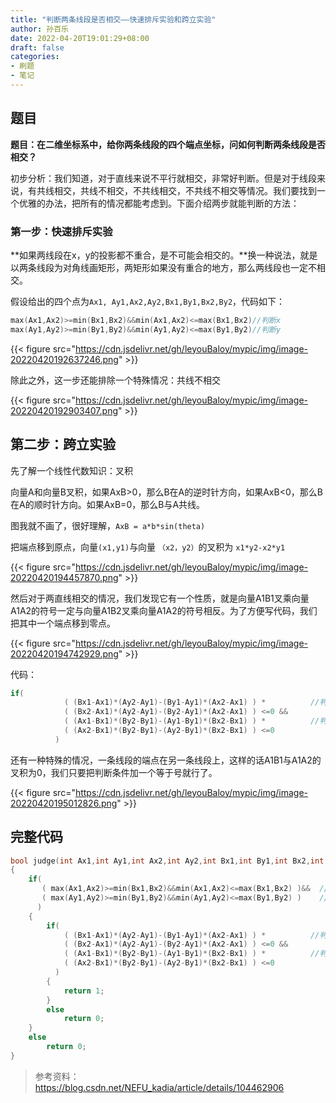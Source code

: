 ```yaml
---
title: "判断两条线段是否相交——快速排斥实验和跨立实验"
author: 孙百乐
date: 2022-04-20T19:01:29+08:00
draft: false
categories: 
- 刷题
- 笔记
---
```


##  题目

**题目：在二维坐标系中，给你两条线段的四个端点坐标，问如何判断两条线段是否相交？**

初步分析：我们知道，对于直线来说不平行就相交，非常好判断。但是对于线段来说，有共线相交，共线不相交，不共线相交，不共线不相交等情况。我们要找到一个优雅的办法，把所有的情况都能考虑到。下面介绍两步就能判断的方法：

### 第一步：快速排斥实验

**如果两线段在x，y的投影都不重合，是不可能会相交的。**换一种说法，就是以两条线段为对角线画矩形，两矩形如果没有重合的地方，那么两线段也一定不相交。

假设给出的四个点为`Ax1, Ay1,Ax2,Ay2,Bx1,By1,Bx2,By2`，代码如下：

```c++
max(Ax1,Ax2)>=min(Bx1,Bx2)&&min(Ax1,Ax2)<=max(Bx1,Bx2)//判断x
max(Ay1,Ay2)>=min(By1,By2)&&min(Ay1,Ay2)<=max(By1,By2)//判断y
```

{{< figure src="https://cdn.jsdelivr.net/gh/leyouBaloy/mypic/img/image-20220420192637246.png" >}}



除此之外，这一步还能排除一个特殊情况：共线不相交

{{< figure src="https://cdn.jsdelivr.net/gh/leyouBaloy/mypic/img/image-20220420192903407.png" >}}



## 第二步：跨立实验

先了解一个线性代数知识：叉积

向量A和向量B叉积，如果AxB>0，那么B在A的逆时针方向，如果AxB<0，那么B在A的顺时针方向。如果AxB=0，那么B与A共线。

图我就不画了，很好理解，`AxB = a*b*sin(theta)`

把端点移到原点，向量`(x1,y1)`与向量 `（x2，y2）`的叉积为 `x1*y2-x2*y1`

{{< figure src="https://cdn.jsdelivr.net/gh/leyouBaloy/mypic/img/image-20220420194457870.png" >}}

然后对于两直线相交的情况，我们发现它有一个性质，就是向量A1B1叉乘向量A1A2的符号一定与向量A1B2叉乘向量A1A2的符号相反。为了方便写代码，我们把其中一个端点移到零点。

{{< figure src="https://cdn.jsdelivr.net/gh/leyouBaloy/mypic/img/image-20220420194742929.png" >}}

代码：

```c++
if(
            ( (Bx1-Ax1)*(Ay2-Ay1)-(By1-Ay1)*(Ax2-Ax1) ) *          //判断B是否跨过A
            ( (Bx2-Ax1)*(Ay2-Ay1)-(By2-Ay1)*(Ax2-Ax1) ) <=0 &&
            ( (Ax1-Bx1)*(By2-By1)-(Ay1-By1)*(Bx2-Bx1) ) *          //判断A是否跨过B
            ( (Ax2-Bx1)*(By2-By1)-(Ay2-By1)*(Bx2-Bx1) ) <=0
          )

```

还有一种特殊的情况，一条线段的端点在另一条线段上，这样的话A1B1与A1A2的叉积为0，我们只要把判断条件加一个等于号就行了。

{{< figure src="https://cdn.jsdelivr.net/gh/leyouBaloy/mypic/img/image-20220420195012826.png" >}}



## 完整代码

```C++
bool judge(int Ax1,int Ay1,int Ax2,int Ay2,int Bx1,int By1,int Bx2,int By2)
{
    if(
       ( max(Ax1,Ax2)>=min(Bx1,Bx2)&&min(Ax1,Ax2)<=max(Bx1,Bx2) )&&  //判断x轴投影
       ( max(Ay1,Ay2)>=min(By1,By2)&&min(Ay1,Ay2)<=max(By1,By2) )    //判断y轴投影
      )
    {
        if(
            ( (Bx1-Ax1)*(Ay2-Ay1)-(By1-Ay1)*(Ax2-Ax1) ) *          //判断B是否跨过A
            ( (Bx2-Ax1)*(Ay2-Ay1)-(By2-Ay1)*(Ax2-Ax1) ) <=0 &&
            ( (Ax1-Bx1)*(By2-By1)-(Ay1-By1)*(Bx2-Bx1) ) *          //判断A是否跨过B
            ( (Ax2-Bx1)*(By2-By1)-(Ay2-By1)*(Bx2-Bx1) ) <=0
          )
        {
            return 1;
        }
        else
            return 0;
    }
    else
        return 0;
}

```



> 参考资料：https://blog.csdn.net/NEFU_kadia/article/details/104462906
